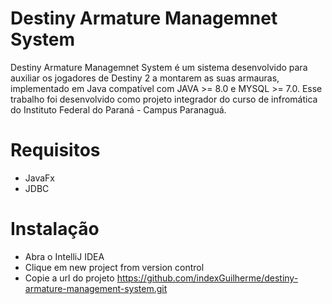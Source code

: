 # Destiny Armature Managemnet System

Destiny Armature Managemnet System é um sistema desenvolvido para auxiliar os jogadores de Destiny 2 a montarem as suas armauras, implementado em Java compatível com JAVA >= 8.0 e MYSQL >= 7.0. Esse trabalho foi desenvolvido como projeto integrador do curso de infromática do Instituto Federal do Paraná - Campus Paranaguá.

# Requisitos

- JavaFx
- JDBC 

# Instalação 

- Abra o IntelliJ IDEA
- Clique em new project from version control
- Copie a url do projeto https://github.com/indexGuilherme/destiny-armature-management-system.git
